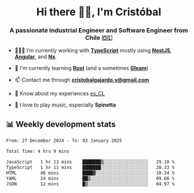 <h1 align="center">Hi there ✌🏻, I'm Cristóbal</h1>
<h3 align="center">A passionate Industrial Engineer and Software Engineer from Chile 🇨🇱</h3>

- 🧑🏻‍💻 I’m currently working with **[TypeScript](https://www.typescriptlang.org)** mostly using **[NestJS](https://nestjs.com)**, **[Angular](https://angular.io)**, and **[Nx](https://nx.dev)**.

- 🌱 I'm currently learning **[Rust](https://www.rust-lang.org)** (and a sometimes **[Gleam](https://gleam.run/)**)

- 📫 Contact me through **cristobalgajardo.v@gmail.com**

- 📄 Know about my experiences [es_CL](https://bit.ly/cv-cristobal-gajardo)

- 🎸 I love to play music, especially **Spinetta**

## 📊 Weekly development stats

<!--START_SECTION:waka-->

```txt
From: 27 December 2024 - To: 03 January 2025

Total Time: 4 hrs 9 mins

JavaScript   1 hr 13 mins    ███████▒░░░░░░░░░░░░░░░░░   29.10 %
TypeScript   1 hr 11 mins    ███████░░░░░░░░░░░░░░░░░░   28.33 %
HTML         46 mins         ████▓░░░░░░░░░░░░░░░░░░░░   18.34 %
YAML         24 mins         ██▒░░░░░░░░░░░░░░░░░░░░░░   09.66 %
JSON         12 mins         █▒░░░░░░░░░░░░░░░░░░░░░░░   04.97 %
```

<!--END_SECTION:waka-->
